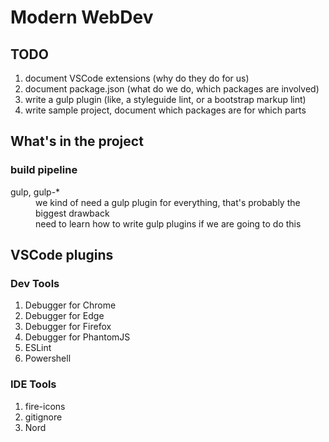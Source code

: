 Modern WebDev
================

TODO
----

1. document VSCode extensions (why do they do for us)
1. document package.json (what do we do, which packages are involved)
1. write a gulp plugin (like, a styleguide lint, or a bootstrap markup lint)
1. write sample project, document which packages are for which parts

What's in the project
---------------------

### build pipeline

<dl>
<dt>gulp, gulp-*</dt>
<dd>we kind of need a gulp plugin for everything, that's probably the biggest drawback</dd>
<dd>need to learn how to write gulp plugins if we are going to do this</dd>
</dl>


VSCode plugins
--------------

### Dev Tools
1. Debugger for Chrome
1. Debugger for Edge
1. Debugger for Firefox
1. Debugger for PhantomJS
1. ESLint
1. Powershell

### IDE Tools
1. fire-icons
1. gitignore
1. Nord

